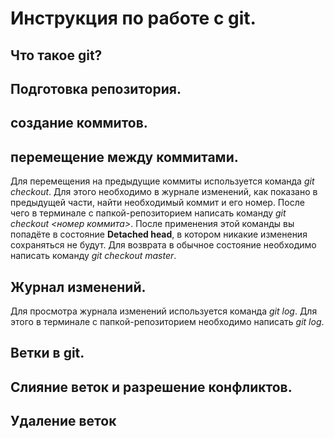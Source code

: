 # Инструкция по работе с git.

## Что такое  git?

## Подготовка репозитория.

## создание коммитов.

## перемещение между коммитами.
Для перемещения на предыдущие коммиты используется команда *git checkout*. Для этого необходимо в журнале изменений, как показано в предыдущей части, найти необходимый коммит и его номер. После чего в терминале с папкой-репозиторием написать команду *git checkout <номер коммита>*. После применения этой команды вы попадёте в состояние **Detached head**, в котором никакие изменения сохраняться не будут. Для возврата в обычное состояние необходимо написать команду *git checkout master*.
## Журнал изменений.
Для просмотра журнала изменений используется команда *git log*. Для этого в терминале с папкой-репозиторием необходимо написать *git log*. 
## Ветки в git.

## Слияние веток и разрешение конфликтов.

## Удаление веток